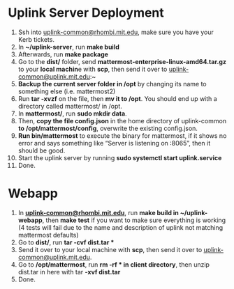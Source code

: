 # Uplink Server Deployment
1. Ssh into uplink-common@rhombi.mit.edu, make sure you have your Kerb tickets. 
2. In **~/uplink-server**, run **make build**
3. Afterwards, run **make package**
4. Go to the **dist/** folder, send **mattermost-enterprise-linux-amd64.tar.gz** to your **local machin**e with **scp**, then send it over to uplink-common@uplink.mit.edu:~
5. **Backup the current server folder in /opt** by changing its name to something else (i.e. mattermost2)
6. Run **tar -xvzf** on the file, then **mv it to /opt**. You should end up with a directory called mattermost/ in /opt.
7. In **mattermost/**, run **sudo mkdir data**.
8. Then, **copy the file config.json** in the home directory of uplink-common **to /opt/mattermost/config**, overwrite the existing config.json. 
9. **Run bin/mattermost** to execute the binary for mattermost, if it shows no error and says something like “Server is listening on :8065”, then it should be good.
10. Start the uplink server by running **sudo systemctl start uplink.service**
11. Done.

# Webapp 
1. In **uplink-common@rhombi.mit.edu**, run **make build in ~/uplink-webapp**, then **make test** if you want to make sure everything is working (4 tests will fail due to the name and description of uplink not matching mattermost defaults)
2. Go to **dist/**, run __tar -cvf dist.tar *__
3. Send it over to your local machine with **scp**, then send it over to uplink-common@uplink.mit.edu.
4. Go to **/opt/mattermost**, run **rm -rf * in client directory**, then unzip dist.tar in here with tar **-xvf dist.tar**
5. Done.
